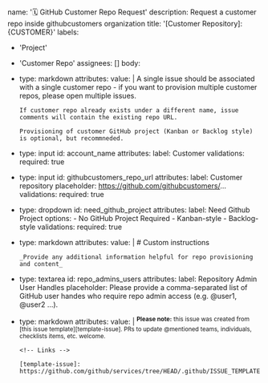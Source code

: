 name: '🗓️ GitHub Customer Repo Request'
description: Request a customer repo inside githubcustomers organization
title: '[Customer Repository]: {CUSTOMER}'
labels:
  - 'Project'
  - 'Customer Repo'
assignees: []
body:
  - type: markdown
    attributes:
      value: |
        A single issue should be associated with a single customer repo - if you want to provision multiple customer repos, please open multiple issues.

        If customer repo already exists under a different name, issue comments will contain the existing repo URL.

        Provisioning of customer GitHub project (Kanban or Backlog style) is optional, but recommneded. 
        
  - type: input
    id: account_name
    attributes:
      label: Customer
    validations:
      required: true

  - type: input
    id: githubcustomers_repo_url
    attributes:
      label: Customer repository
      placeholder: https://github.com/githubcustomers/...
    validations:
      required: true

  - type: dropdown
    id: need_github_project
    attributes:
      label: Need Github Project
      options:
        - No GitHub Project Required
        - Kanban-style
        - Backlog-style 
    validations:
      required: true

  - type: markdown
    attributes:
      value: |
        # Custom instructions

        _Provide any additional information helpful for repo provisioning and content_

  - type: textarea
    id: repo_admins_users
    attributes:
      label: Repository Admin User Handles
      placeholder: Please provide a comma-separated list of GitHub user handes who require repo admin access (e.g. @user1, @user2 ...).

  - type: markdown
    attributes:
      value: |
        <sup>**Please note:** this issue was created from [this issue template][template-issue]. PRs to update @mentioned teams, individuals, checklists items, etc. welcome.</sup>

        <!-- Links -->

        [template-issue]: https://github.com/github/services/tree/HEAD/.github/ISSUE_TEMPLATE/Operations.Scheduling_Request.yml
